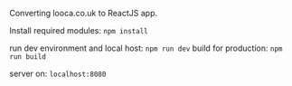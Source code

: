 Converting looca.co.uk to ReactJS app.

Install required modules: `npm install`

run dev environment and local host: `npm run dev`
build for production: `npm run build`

server on: `localhost:8080`
